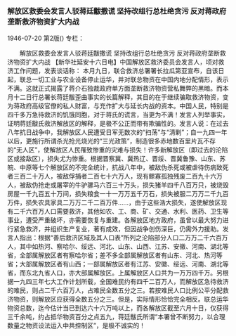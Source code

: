### 解放区救委会发言人驳蒋廷黻撒谎  坚持改组行总杜绝贪污  反对蒋政府垄断救济物资扩大内战

1946-07-20
第2版()
专栏：

　　解放区救委会发言人驳蒋廷黻撒谎
    坚持改组行总杜绝贪污
    反对蒋政府垄断救济物资扩大内战
    【新华社延安十六日电】中国解放区救济委员会发言人，顷对救济工作问题，发表谈话称：
    本月九日，联合救济总署署长拉瓜第亚宣布，自该日起，联总一切工业与农业设备停止运华，并对联总物资在中国内地分配情形，表示不满。这就正式揭露了蒋介石独裁政府单方面垄断救济物资营私舞弊的黑暗。而本月十二日行总署长蒋廷黻歪曲事实的长篇解释，其目的在于继续骗取救济物资，变为蒋政府高级官僚的私人财富，与充作扩大与延长内战的资本。中国人民，特别是四千多万急待救济的饥饿同胞，对于蒋氏的谎言，当更为不满！发言人列举事实，证明蒋廷黻氏救济解放区的解释，是极不公正而带有欺骗性的。发言人说：在过去八年抗日战争中，我解放区人民遭受日军无数次的“扫荡”与“清剿”；自一九四一年以后，更施行所谓杀光抢光烧光的“三光政策”，制造很多赤地数百里片瓦不存的“无人区”，使解放区人民罹致惨重的灾难与损失！许多新解放区（即过去的沦陷区或接敌区），损失尤为惨重。根据晋察冀、冀热辽、晋绥、晋冀鲁豫、山东、苏皖、中原等七个解放区的不完全统计，抗战八年中，被敌伪杀死或被虐待伤病致死者三百二十万人，被敌俘捕者二百七十六万人，现有鳏寡孤独残废二百九十六万人，被敌伪抢走或屠宰的牛驴骡马六百三十万头，损失猪羊四千八百万只，被烧毁房屋一千九百五十万间，损失粮食一十一万万五千万石，损失被服二万万二千九百万件，损失农具家具二万万二千二百万件……，由于这些浩大损失，遂使解放区现有二千六百万人口需要救济，其他如农、工、商、矿、交通、水利、医药、卫生等事业，遭受严重破坏，亦需要恢复与重建。各解放区地方政府，虽曾以最大努力进行紧急救济，并组织生产复业，著有成效，但因战争创伤深巨，仍需外力援助。发言人指出：根据“善后救济区域及其人口表”所列之沦陷部分人口二万万二千六百万人，其中如热河、察哈尔、绥远、河北、山东、山西、江苏、安徽、河南、湖北等省，全部属解放区者有察哈尔省；差不多全部属解放区者有山东、河北、热河等省；大部属解放区者有山西；一部属解放区者有江苏、安徽、绥远、河南、湖北等省，而东北九省人口，亦大部属解放区。上属解放区人口共为一万万四千万。另根据一九四三年七大工作计划所载，全国难民约有四千二百万人，而解放区急待救济的难民，则占二千六百万人，占难民全数五分之三。若按难民人口比例公平分配救济物资，则解放区应获得全数五分之三。但是，实际情形恰恰完全相反。联总运华物资总数，迄今估计当已到达六十六万吨以上，而各解放区截至六月十日，仅获得三千余吨，约占抵华物资百分之点五九，蒋廷黻氏所谓“本署曾不断努力，以合理数量之物资设法运入中共控制区”，是极不诚实的！
